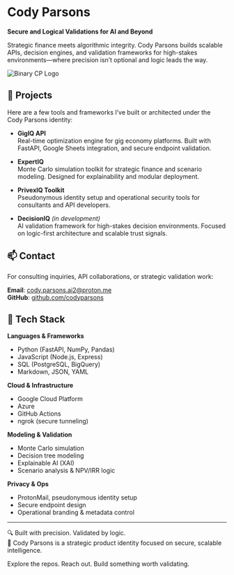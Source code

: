 # Cody Parsons  
**Secure and Logical Validations for AI and Beyond**

Strategic finance meets algorithmic integrity. Cody Parsons builds scalable APIs, decision engines, and validation frameworks for high-stakes environments—where precision isn’t optional and logic leads the way.

![Binary CP Logo](binary-cp-logo.png)
## 🧰 Projects

Here are a few tools and frameworks I’ve built or architected under the Cody Parsons identity:

- **GigIQ API**  
  Real-time optimization engine for gig economy platforms. Built with FastAPI, Google Sheets integration, and secure endpoint validation.

- **ExpertIQ**  
  Monte Carlo simulation toolkit for strategic finance and scenario modeling. Designed for explainability and modular deployment.

- **PrivexIQ Toolkit**  
  Pseudonymous identity setup and operational security tools for consultants and API developers.

- **DecisionIQ** *(in development)*  
  AI validation framework for high-stakes decision environments. Focused on logic-first architecture and scalable trust signals.
## 📫 Contact

For consulting inquiries, API collaborations, or strategic validation work:

**Email**: [cody.parsons.ai2@proton.me](mailto:cody.parsons.ai2@proton.me)  
**GitHub**: [github.com/codyparsons](https://github.com/codyparsons)
## 🧪 Tech Stack

**Languages & Frameworks**  
- Python (FastAPI, NumPy, Pandas)  
- JavaScript (Node.js, Express)  
- SQL (PostgreSQL, BigQuery)  
- Markdown, JSON, YAML

**Cloud & Infrastructure**  
- Google Cloud Platform  
- Azure  
- GitHub Actions  
- ngrok (secure tunneling)

**Modeling & Validation**  
- Monte Carlo simulation  
- Decision tree modeling  
- Explainable AI (XAI)  
- Scenario analysis & NPV/IRR logic

**Privacy & Ops**  
- ProtonMail, pseudonymous identity setup  
- Secure endpoint design  
- Operational branding & metadata control
---

🔍 Built with precision. Validated by logic.  
🧠 Cody Parsons is a strategic product identity focused on secure, scalable intelligence.

Explore the repos. Reach out. Build something worth validating.

